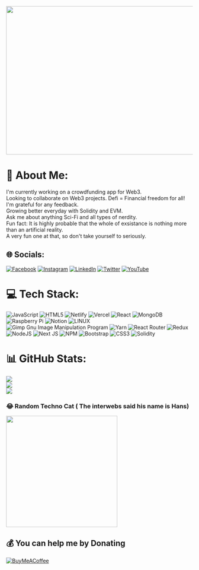<img src="https://yourimageshare.com/ib/ac23iOmjFe" width="1500px" height="400px"/>

# 💫 About Me:
I'm currently working on a crowdfunding app for Web3.<br>Looking to collaborate on Web3 projects. Defi = Financial freedom for all!<br>I'm grateful for any feedback. <br>Growing better everyday with Solidity and EVM.<br>Ask me about anything Sci-Fi and all types of nerdity. <br>Fun fact: It is highly probable that the whole of exsistance is nothing more than an artificial reality.<br>A very fun one at that, so don't take yourself to seriously. 

## 🌐 Socials:
[![Facebook](https://img.shields.io/badge/Facebook-%231877F2.svg?logo=Facebook&logoColor=white)](https://www.facebook.com/reginald.prince.5) [![Instagram](https://img.shields.io/badge/Instagram-%23E4405F.svg?logo=Instagram&logoColor=white)](https://www.instagram.com/writing_prince/) [![LinkedIn](https://img.shields.io/badge/LinkedIn-%230077B5.svg?logo=linkedin&logoColor=white)](https://www.linkedin.com/in/writingprince/) [![Twitter](https://img.shields.io/badge/Twitter-%231DA1F2.svg?logo=Twitter&logoColor=white)](https://twitter.com/writingprince) [![YouTube](https://img.shields.io/badge/YouTube-%23FF0000.svg?logo=YouTube&logoColor=white)](https://www.youtube.com/@writingprince) 

# 💻 Tech Stack:
![JavaScript](https://img.shields.io/badge/javascript-%23323330.svg?style=for-the-badge&logo=javascript&logoColor=%23F7DF1E) ![HTML5](https://img.shields.io/badge/html5-%23E34F26.svg?style=for-the-badge&logo=html5&logoColor=white) ![Netlify](https://img.shields.io/badge/netlify-%23000000.svg?style=for-the-badge&logo=netlify&logoColor=#00C7B7) ![Vercel](https://img.shields.io/badge/vercel-%23000000.svg?style=for-the-badge&logo=vercel&logoColor=white) ![React](https://img.shields.io/badge/react-%2320232a.svg?style=for-the-badge&logo=react&logoColor=%2361DAFB) ![MongoDB](https://img.shields.io/badge/MongoDB-%234ea94b.svg?style=for-the-badge&logo=mongodb&logoColor=white) ![Raspberry Pi](https://img.shields.io/badge/-RaspberryPi-C51A4A?style=for-the-badge&logo=Raspberry-Pi) ![Notion](https://img.shields.io/badge/Notion-%23000000.svg?style=for-the-badge&logo=notion&logoColor=white) ![LINUX](https://img.shields.io/badge/Linux-FCC624?style=for-the-badge&logo=linux&logoColor=black) ![Gimp Gnu Image Manipulation Program](https://img.shields.io/badge/Gimp-657D8B?style=for-the-badge&logo=gimp&logoColor=FFFFFF) ![Yarn](https://img.shields.io/badge/yarn-%232C8EBB.svg?style=for-the-badge&logo=yarn&logoColor=white) ![React Router](https://img.shields.io/badge/React_Router-CA4245?style=for-the-badge&logo=react-router&logoColor=white) ![Redux](https://img.shields.io/badge/redux-%23593d88.svg?style=for-the-badge&logo=redux&logoColor=white) ![NodeJS](https://img.shields.io/badge/node.js-6DA55F?style=for-the-badge&logo=node.js&logoColor=white) ![Next JS](https://img.shields.io/badge/Next-black?style=for-the-badge&logo=next.js&logoColor=white) ![NPM](https://img.shields.io/badge/NPM-%23000000.svg?style=for-the-badge&logo=npm&logoColor=white) ![Bootstrap](https://img.shields.io/badge/bootstrap-%23563D7C.svg?style=for-the-badge&logo=bootstrap&logoColor=white) ![CSS3](https://img.shields.io/badge/css3-%231572B6.svg?style=for-the-badge&logo=css3&logoColor=white) ![Solidity](https://img.shields.io/badge/Solidity-%23363636.svg?style=for-the-badge&logo=solidity&logoColor=white)
# 📊 GitHub Stats:
![](https://github-readme-stats.vercel.app/api?username=royalrock11&theme=synthwave&hide_border=false&include_all_commits=false&count_private=false)<br/>
![](https://github-readme-streak-stats.herokuapp.com/?user=royalrock11&theme=synthwave&hide_border=false)<br/>
![](https://github-readme-stats.vercel.app/api/top-langs/?username=royalrock11&theme=synthwave&hide_border=false&include_all_commits=false&count_private=false&layout=compact)

### 😂 Random Techno Cat ( The interwebs said his name is Hans)
<img src="https://lh3.googleusercontent.com/pw/AIL4fc9_2FL0aUN9hOeAezepbW6sTSW9rZwFE7syHcS3zv6MXy0977O8GNmxu-0Wd7Y0d1PadlhQl73oY1xgIKUfWYLkAsRnuxMWqmfZY9fAGlJz5715WC1HugPuIcA1udLqAU8gx_TH4zTXCbY4Vyi5gaQ17uoPBs-otF0dUfbN2XrbnshhKxEL7uXRqzg2gfB7S_2zi3gSOXpsy4o-kZ3bBpPvMo9SvTseE4_WXuNWrGdBk_jsCFU-d2vakFu5qZdOT1OlLlPOHK8SsYz6W6yo7UdnZF0b6VMnPr8nXXuFIyHMYNj2mdkcQWlQovfetilpVoiSUzwnlDeLgeJKemQcbGsTqfJZOcTtdhsJlhyvw68YImsAHu8W8rQ95zcvkKCXM_GYs4pqG_0Pd9RHwO3kPNfw_yL5wyIEKuFVuZhyhsf1hFzL-zfkF-Qm9g5Dlaux9j2-b-WEhxnQbnCJejrZLNcPkZRWPg3Beawh8utuGcws0KZ2yfDWEzKpjyXqhEYD2QCFkbwtqhlWKbeYXOilnbGFIiZ7uNu86TM6ZKnLlGolZ-2h9RqaEvJpY7jtqzk0E1qi-nGjQR5rDvd4KuERRYmjb10KB2jxZFulf1Dk9KXhPQLP5M4JbPPShZ_chZoYiMG0m6K_j7SlHVFQryfgYzZsHkzw6Gy2ii_tqDLxSVk0DcyY--iM3tGxII0c50FnlaPbPYiHJHFInLJ0hWBN6-hYlmfvNZHNVGrgqtjXBC7KGSTXe_1X6v_aIcMWwraN3onMu6yEm4XG7MmyAJNs9Tewv25LZwmDy38km9ay-Wfdv3MFr6vNqi3EahbY4TZB3fdDtBTRPFervbX3wfmSgPZTBDLlfA3xxu60jhVtFRNRzV1_-Vw_OhTrFA_lHXbs-nsF6TZsFO3nvTOQgLk3nGeGug=s220-no?authuser=0" width="300px"/>



  ## 💰 You can help me by Donating
  [![BuyMeACoffee](https://img.shields.io/badge/Buy%20Me%20a%20Coffee-ffdd00?style=for-the-badge&logo=buy-me-a-coffee&logoColor=black)](https://buymeacoffee.com/https://bmc.link/royalrock11) 

  
